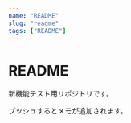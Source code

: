 ```yaml
---
name: "README"
slug: "readme"
tags: ["README"]
---
```


# README

新機能テスト用リポジトリです。

プッシュするとメモが追加されます。
